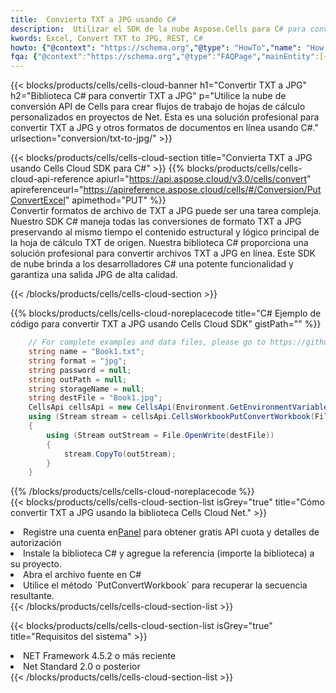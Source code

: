 ```yaml
---
title:  Convierta TXT a JPG usando C#
description:  Utilizar el SDK de la nube Aspose.Cells para C# para convertir un archivo de formato TXT a un archivo de formato JPG.
kwords: Excel, Convert TXT to JPG, REST, C#
howto: {"@context": "https://schema.org","@type": "HowTo","name": "How to convert TXT to JPG using the Cells Cloud Net library.","description": "How to convert TXT to JPG using the Cells Cloud Net library.","image": {"@type": "ImageObject"},"url": "/net/conversion/txt-to-jpg/","step": [{ "@type": "HowToStep","name": "How to convert TXT to JPG using the Cells Cloud Net library. step 1", "image": {"@type": "ImageObject",},"url": "/net/conversion/txt-to-jpg/","text": "Register an account at <a href='https://dashboard.aspose.cloud/'>Dashboard</a> to get free API quota & authorization details",},{ "@type": "HowToStep","name": "How to convert TXT to JPG using the Cells Cloud Net library. step 1", "image": {"@type": "ImageObject",},"url": "/net/conversion/txt-to-jpg/","text": "Install C# library and add the reference (import the library) to your project.",},{ "@type": "HowToStep","name": "How to convert TXT to JPG using the Cells Cloud Net library. step 1", "image": {"@type": "ImageObject",},"url": "/net/conversion/txt-to-jpg/","text": "Open the source file in C#",},{ "@type": "HowToStep","name": "How to convert TXT to JPG using the Cells Cloud Net library. step 1", "image": {"@type": "ImageObject",},"url": "/net/conversion/txt-to-jpg/","text": "Use the `PutConvertWorkbook` method to retrieve the resulting stream.",}, ],"supply": {"@type": "HowToSupply","name": "document"},"tool": [{"@type": "HowToTool","name": "Visual Studio, Visual Studio Code, Rider "},{"@type": "HowToTool","name": "Aspose Cells"}],"totalTime": "PT6M"}
fqa: {"@context":"https://schema.org","@type":"FAQPage","mainEntity":[{"@type":"Question","name":"Why convert file formats in C# using REST API?","acceptedAnswer":{"@type":"Answer","text":"Documents are encoded in many ways, and some files may be incompatible with the software you use. To open and read such files, just convert them to appropriate file formats.<br/><ol><li>Install .NET SDK and add the reference (import the library) to your project.</li><li>Open the source file in C# using REST API.</li><li>Call the PutConvertWorkbookRequest() method, passing an output filename with required extension.</li><li>Get the result of conversion as a separate file.</li></ol>"}},{"@type":"Question","name":"What file formats can I convert with your C# library?","acceptedAnswer":{"@type":"Answer","text":"We support a variety of file formats for conversion using .NET library, including XLSX, Excel, xls , PDF, CSV, HTML, Markdown, XML, PNG, JPG, TIFF, Json, TXT and many more."}},{"@type":"Question","name":"What is the maximum allowed file size for conversion using this .NET library?","acceptedAnswer":{"@type":"Answer","text":"There are no file size limits for format conversions using .NET library."}}]}
---
```

{{< blocks/products/cells/cells-cloud-banner h1="Convertir TXT a JPG" h2="Biblioteca C# para convertir TXT a JPG" p="Utilice la nube de conversión API de Cells para crear flujos de trabajo de hojas de cálculo personalizados en proyectos de Net. Esta es una solución profesional para convertir TXT a JPG y otros formatos de documentos en línea usando C#." urlsection="conversion/txt-to-jpg/" >}}

{{< blocks/products/cells/cells-cloud-section title="Convierta TXT a JPG usando Cells Cloud SDK para C#" >}}
{{% blocks/products/cells/cells-cloud-api-reference apiurl="https://api.aspose.cloud/v3.0/cells/convert" apireferenceurl="https://apireference.aspose.cloud/cells/#/Conversion/PutConvertExcel" apimethod="PUT" %}}
<br/>
Convertir formatos de archivo de TXT a JPG puede ser una tarea compleja. Nuestro SDK C# maneja todas las conversiones de formato TXT a JPG preservando al mismo tiempo el contenido estructural y lógico principal de la hoja de cálculo TXT de origen. Nuestra biblioteca C# proporciona una solución profesional para convertir archivos TXT a JPG en línea. Este SDK de nube brinda a los desarrolladores C# una potente funcionalidad y garantiza una salida JPG de alta calidad.

{{< /blocks/products/cells/cells-cloud-section >}}

{{% blocks/products/cells/cells-cloud-noreplacecode title="C# Ejemplo de código para convertir TXT a JPG usando Cells Cloud SDK" gistPath="" %}}
 
```cs
    // For complete examples and data files, please go to https://github.com/aspose-cells-cloud/aspose-cells-cloud-dotnet/
    string name = "Book1.txt";
    string format = "jpg";
    string password = null;
    string outPath = null;
    string storageName = null;
    string destFile = "Book1.jpg";
    CellsApi cellsApi = new CellsApi(Environment.GetEnvironmentVariable("ProductClientId"), Environment.GetEnvironmentVariable("ProductClientSecret"));
    using (Stream stream = cellsApi.CellsWorkbookPutConvertWorkbook(File.OpenRead(name), format, password, outPath, storageName))
    {
        using (Stream outStream = File.OpenWrite(destFile))
        {
            stream.CopyTo(outStream);
        }
    }
```
 
{{% /blocks/products/cells/cells-cloud-noreplacecode %}}
<br/>
{{< blocks/products/cells/cells-cloud-section-list isGrey="true" title="Cómo convertir TXT a JPG usando la biblioteca Cells Cloud Net." >}}
<li> Registre una cuenta en<a href="https://dashboard.aspose.cloud/">Panel</a> para obtener gratis API cuota y detalles de autorización</li>
<li>Instale la biblioteca C# y agregue la referencia (importe la biblioteca) a su proyecto.</li>
<li>Abra el archivo fuente en C#</li>
<li>Utilice el método `PutConvertWorkbook` para recuperar la secuencia resultante.</li>
{{< /blocks/products/cells/cells-cloud-section-list >}}

{{< blocks/products/cells/cells-cloud-section-list isGrey="true" title="Requisitos del sistema" >}}
<li>NET Framework 4.5.2 o más reciente</li>
<li>Net Standard 2.0 o posterior</li>
{{< /blocks/products/cells/cells-cloud-section-list >}}
